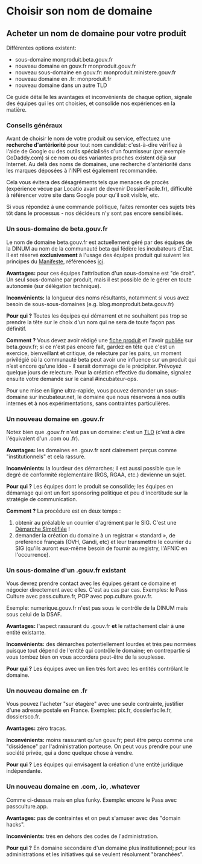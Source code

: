 # Choisir son nom de domaine

## Acheter un nom de domaine pour votre produit <a id="acheter-un-nom-de-domaine-pour-votre-produit"></a>

Différentes options existent:

* sous-domaine monproduit.beta.gouv.fr
* nouveau domaine en gouv.fr monproduit.gouv.fr
* nouveau sous-domaine en gouv.fr: monproduit.ministere.gouv.fr
* nouveau domaine en .fr: monproduit.fr
* nouveau domaine dans un autre TLD

Ce guide détaille les avantages et inconvénients de chaque option, signale des équipes qui les ont choisies, et consolide nos expériences en la matière.

### Conseils généraux <a id="conseils-generaux"></a>

Avant de choisir le nom de votre produit ou service, effectuez une **recherche d'antériorité** pour tout nom candidat: c'est-à-dire vérifiez à l'aide de Google ou des outils spécialisés d'un fournisseur \(par exemple GoDaddy.com\) si ce nom ou des variantes proches existent déjà sur Internet. Au delà des noms de domaines, une recherche d'antériorité dans les marques déposées à l'INPI est également recommandée.

Cela vous évitera des désagréments tels que menaces de procès \(expérience vécue par Locatio avant de devenir DossierFacile.fr\), difficulté à référencer votre site dans Google pour qu'il soit visible, etc.

Si vous répondez à une commande politique, faites remonter ces sujets très tôt dans le processus - nos décideurs n'y sont pas encore sensibilisés.

### Un sous-domaine de beta.gouv.fr <a id="un-sous-domaine-de-beta-gouv-fr"></a>

Le nom de domaine beta.gouv.fr est actuellement géré par des équipes de la DINUM au nom de la communauté beta qui fédère les incubateurs d'État. Il est réservé **exclusivement** à l'usage des équipes produit qui suivent les principes du [Manifeste](https://beta.gouv.fr/incubateurs), référencées [ici](https://beta.gouv.fr/startups/).

**Avantages:** pour ces équipes l'attribution d'un sous-domaine est "de droit". Un seul sous-domaine par produit, mais il est possible de le gérer en toute autonomie \(sur délégation technique\).

**Inconvénients:** la longueur des noms résultants, notamment si vous avez besoin de sous-sous-domaines \(e.g. blog.monproduit.beta.gouv.fr\)

**Pour qui ?** Toutes les équipes qui démarrent et ne souhaitent pas trop se prendre la tête sur le choix d'un nom qui ne sera de toute façon pas définitif.

**Comment ?** Vous devez avoir rédigé une [fiche produit](https://beta.gouv.fr/ficheproduit/) et l'avoir [publiée](https://github.com/betagouv/beta.gouv.fr/blob/master/CONTRIBUTING.md#ajouter-une-startup) sur beta.gouv.fr; si ce n'est pas encore fait, gardez en tête que c'est un exercice, bienveillant et critique, de relecture par les pairs, un moment privilégié où la communauté beta peut avoir une influence sur un produit qui n’est encore qu’une idée - il serait dommage de le précipiter. Prévoyez quelque jours de relecture. Pour la création effective du domaine, signalez ensuite votre demande sur le canal \#incubateur-ops.

Pour une mise en ligne ultra-rapide, vous pouvez demander un sous-domaine sur incubateur.net, le domaine que nous réservons à nos outils internes et à nos expérimentations, sans contraintes particulières.

### Un nouveau domaine en .gouv.fr <a id="un-nouveau-domaine-en-gouv-fr"></a>

Notez bien que .gouv.fr n'est pas un domaine: c'est un [TLD](https://fr.wikipedia.org/wiki/Domaine_de_premier_niveau) \(c'est à dire l'équivalent d'un .com ou .fr\).

**Avantages:** les domaines en .gouv.fr sont clairement perçus comme "institutionnels" et cela rassure.

**Inconvénients:** la lourdeur des démarches; il est aussi possible que le degré de conformité règlementaire \(RGS, RGAA, etc.\) devienne un sujet.

**Pour qui ?** Les équipes dont le produit se consolide; les équipes en démarrage qui ont un fort sponsoring politique et peu d'incertitude sur la stratégie de communication.

**Comment ?** La procédure est en deux temps :

1. obtenir au préalable un courrier d'agrément par le SIG. C'est une [Démarche Simplifiée](https://www.demarches-simplifiees.fr/commencer/agrement-principe-site-internet) !
2. demander la création du domaine à un registrar « standard », de preference français \(OVH, Gandi, etc\) et leur transmettre le courrier du SIG \(qu'ils auront eux-même besoin de fournir au registry, l'AFNIC en l'occurrence\).

### Un sous-domaine d'un .gouv.fr existant <a id="un-sous-domaine-dun-gouv-fr-existant"></a>

Vous devrez prendre contact avec les équipes gérant ce domaine et négocier directement avec elles. C'est au cas par cas. Exemples: le Pass Culture avec pass.culture.fr, POP avec pop.culture.gouv.fr.

Exemple: numerique.gouv.fr n'est pas sous le contrôle de la DINUM mais sous celui de la DSAF.

**Avantages:** l'aspect rassurant du .gouv.fr **et** le rattachement clair à une entité existante.

**Inconvénients:** des démarches potentiellement lourdes et très peu normées puisque tout dépend de l'entité qui contrôle le domaine; en contrepartie si vous tombez bien on vous accordera peut-être de la souplesse.

**Pour qui ?** Les équipes avec un lien très fort avec les entités contrôlant le domaine.

### Un nouveau domaine en .fr <a id="un-nouveau-domaine-en-fr"></a>

Vous pouvez l'acheter "sur étagère" avec une seule contrainte, justifier d'une adresse postale en France. Exemples: pix.fr, dossierfacile.fr, dossiersco.fr.

**Avantages:** zéro tracas.

**Inconvénients:** moins rassurant qu'un gouv.fr; peut être perçu comme une "dissidence" par l'administration porteuse. On peut vous prendre pour une société privée, qui a donc quelque chose à vendre.

**Pour qui ?** Les équipes qui envisagent la création d'une entité juridique indépendante.

### Un nouveau domaine en .com, .io, .whatever <a id="un-nouveau-domaine-en-com-io-whatever"></a>

Comme ci-dessus mais en plus funky. Exemple: encore le Pass avec passculture.app.

**Avantages:** pas de contraintes et on peut s'amuser avec des "domain hacks".

**Inconvénients:** très en dehors des codes de l'administration.

**Pour qui ?** En domaine secondaire d'un domaine plus institutionnel; pour les administrations et les initiatives qui se veulent résolument "branchées".[  
](https://doc.incubateur.net/startups/marketing/gestion-des-envois-emails)

